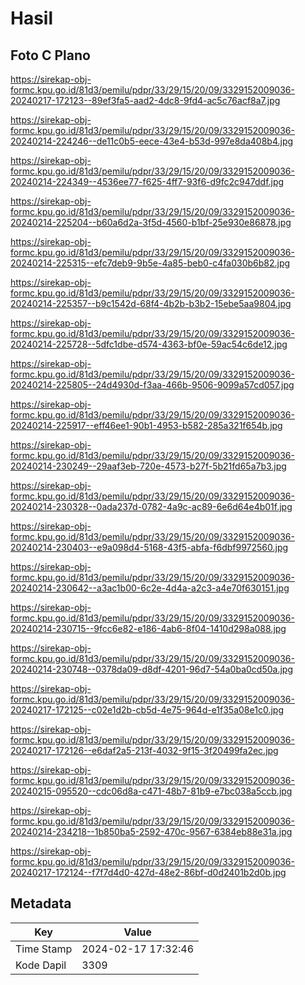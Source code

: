 # Hasil

## Foto C Plano

https://sirekap-obj-formc.kpu.go.id/81d3/pemilu/pdpr/33/29/15/20/09/3329152009036-20240217-172123--89ef3fa5-aad2-4dc8-9fd4-ac5c76acf8a7.jpg

https://sirekap-obj-formc.kpu.go.id/81d3/pemilu/pdpr/33/29/15/20/09/3329152009036-20240214-224246--de11c0b5-eece-43e4-b53d-997e8da408b4.jpg

https://sirekap-obj-formc.kpu.go.id/81d3/pemilu/pdpr/33/29/15/20/09/3329152009036-20240214-224349--4536ee77-f625-4ff7-93f6-d9fc2c947ddf.jpg

https://sirekap-obj-formc.kpu.go.id/81d3/pemilu/pdpr/33/29/15/20/09/3329152009036-20240214-225204--b60a6d2a-3f5d-4560-b1bf-25e930e86878.jpg

https://sirekap-obj-formc.kpu.go.id/81d3/pemilu/pdpr/33/29/15/20/09/3329152009036-20240214-225315--efc7deb9-9b5e-4a85-beb0-c4fa030b6b82.jpg

https://sirekap-obj-formc.kpu.go.id/81d3/pemilu/pdpr/33/29/15/20/09/3329152009036-20240214-225357--b9c1542d-68f4-4b2b-b3b2-15ebe5aa9804.jpg

https://sirekap-obj-formc.kpu.go.id/81d3/pemilu/pdpr/33/29/15/20/09/3329152009036-20240214-225728--5dfc1dbe-d574-4363-bf0e-59ac54c6de12.jpg

https://sirekap-obj-formc.kpu.go.id/81d3/pemilu/pdpr/33/29/15/20/09/3329152009036-20240214-225805--24d4930d-f3aa-466b-9506-9099a57cd057.jpg

https://sirekap-obj-formc.kpu.go.id/81d3/pemilu/pdpr/33/29/15/20/09/3329152009036-20240214-225917--eff46ee1-90b1-4953-b582-285a321f654b.jpg

https://sirekap-obj-formc.kpu.go.id/81d3/pemilu/pdpr/33/29/15/20/09/3329152009036-20240214-230249--29aaf3eb-720e-4573-b27f-5b21fd65a7b3.jpg

https://sirekap-obj-formc.kpu.go.id/81d3/pemilu/pdpr/33/29/15/20/09/3329152009036-20240214-230328--0ada237d-0782-4a9c-ac89-6e6d64e4b01f.jpg

https://sirekap-obj-formc.kpu.go.id/81d3/pemilu/pdpr/33/29/15/20/09/3329152009036-20240214-230403--e9a098d4-5168-43f5-abfa-f6dbf9972560.jpg

https://sirekap-obj-formc.kpu.go.id/81d3/pemilu/pdpr/33/29/15/20/09/3329152009036-20240214-230642--a3ac1b00-6c2e-4d4a-a2c3-a4e70f630151.jpg

https://sirekap-obj-formc.kpu.go.id/81d3/pemilu/pdpr/33/29/15/20/09/3329152009036-20240214-230715--9fcc6e82-e186-4ab6-8f04-1410d298a088.jpg

https://sirekap-obj-formc.kpu.go.id/81d3/pemilu/pdpr/33/29/15/20/09/3329152009036-20240214-230748--0378da09-d8df-4201-96d7-54a0ba0cd50a.jpg

https://sirekap-obj-formc.kpu.go.id/81d3/pemilu/pdpr/33/29/15/20/09/3329152009036-20240217-172125--c02e1d2b-cb5d-4e75-964d-e1f35a08e1c0.jpg

https://sirekap-obj-formc.kpu.go.id/81d3/pemilu/pdpr/33/29/15/20/09/3329152009036-20240217-172126--e6daf2a5-213f-4032-9f15-3f20499fa2ec.jpg

https://sirekap-obj-formc.kpu.go.id/81d3/pemilu/pdpr/33/29/15/20/09/3329152009036-20240215-095520--cdc06d8a-c471-48b7-81b9-e7bc038a5ccb.jpg

https://sirekap-obj-formc.kpu.go.id/81d3/pemilu/pdpr/33/29/15/20/09/3329152009036-20240214-234218--1b850ba5-2592-470c-9567-6384eb88e31a.jpg

https://sirekap-obj-formc.kpu.go.id/81d3/pemilu/pdpr/33/29/15/20/09/3329152009036-20240217-172124--f7f7d4d0-427d-48e2-86bf-d0d2401b2d0b.jpg


## Metadata

| Key        | Value               |
| ---------- | ------------------- |
| Time Stamp | 2024-02-17 17:32:46 |
| Kode Dapil | 3309                |



